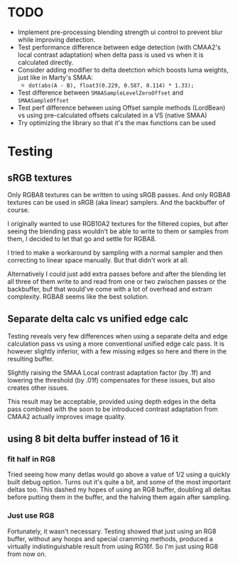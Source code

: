 # TODO

- Implement pre-processing blending strength ui control to prevent blur while improving detection.
- Test performance difference between edge detection (with CMAA2's local contrast adaptation) when delta pass is used vs when it is calculated directly.
- Consider adding modifier to delta deetction which boosts luma weights, just like in Marty's SMAA:
  - `dot(abs(A - B), float3(0.229, 0.587, 0.114) * 1.33);`
- Test difference between `SMAASampleLevelZeroOffset` and `SMAASampleOffset`
- Test perf difference between using Offset sample methods (LordBean) vs using pre-calculated offsets calculated in a VS (native SMAA)
- Try optimizing the library so that it's the max functions can be used

# Testing

## sRGB textures

Only RGBA8 textures can be written to using sRGB passes. And only RGBA8 textures can be used in sRGB (aka linear) samplers. And the backbuffer of course. 

I originally wanted to use RGB10A2 textures for the filtered copies, but after seeing the blending pass wouldn't be able to write to them or samples from them, I decided to let that go and settle for RGBA8.

I tried to make a workaround by sampling with a normal sampler and then correcting to linear space manually. But that didn't work at all.

Alternatively I could just add extra passes before and after the blending let all three of them write to and read from one or two zwischen passes or the backbuffer, buf that would've come with a lot of overhead and extram complexity. RGBA8 seems like the best solution.

## Separate delta calc vs unified edge calc

Testing reveals very few differences when using a separate delta and edge calculation pass vs using a more conventional unified edge calc pass. It is however slightly inferior, with a few missing edges so here and there in the resulting buffer.

Slightly raising the SMAA Local contrast adaptation factor (by .1f) and lowering the threshold (by .01f) compensates for these issues, but also creates other issues.

This result may be acceptable, provided using depth edges in the delta pass combined with the soon to be introduced contrast adaptation from CMAA2 actually improves image quality.

## using 8 bit delta buffer instead of 16 it

### fit half in RG8

Tried seeing how many detlas would go above a value of 1/2 using a quickly built debug option. Turns out it's quite a bit, and some of the most important deltas too. This dashed my hopes of using an RG8 buffer, doubling all deltas before putting them in the buffer, and the halving them again after sampling.

### Just use RG8

Fortunately, it wasn't necessary. Testing showed that just using an RG8 buffer, without any hoops and special cramming methods, produced a virtually indistinguishable result from using RG16f. So I'm just using RG8 from now on.


